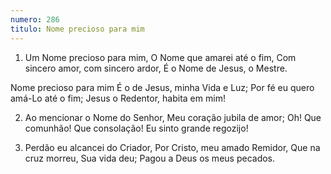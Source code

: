 ```yaml
---
numero: 286
titulo: Nome precioso para mim
---
```

1. Um Nome precioso para mim,
O Nome que amarei até o fim,
Com sincero amor, com sincero ardor,
É o Nome de Jesus, o Mestre.

Nome precioso para mim
É o de Jesus, minha Vida e Luz;
Por fé eu quero amá-Lo até o fim;
Jesus o Redentor, habita em mim!

2. Ao mencionar o Nome do Senhor,
Meu coração jubila de amor;
Oh! Que comunhão! Que consolação!
Eu sinto grande regozijo!

3. Perdão eu alcancei do Criador,
Por Cristo, meu amado Remidor,
Que na cruz morreu, Sua vida deu;
Pagou a Deus os meus pecados.
